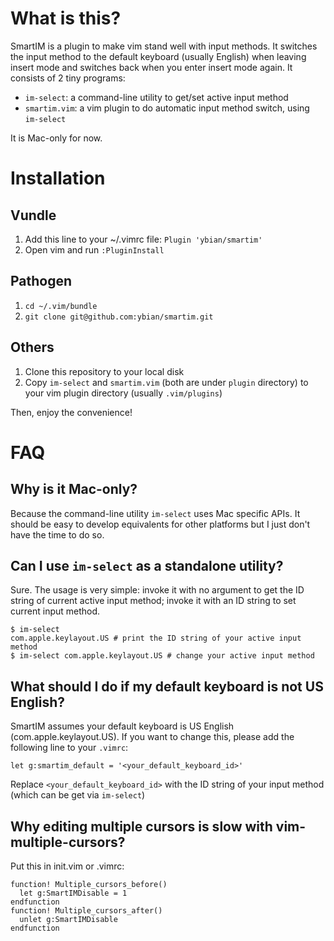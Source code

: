 # What is this?

SmartIM is a plugin to make vim stand well with input methods. It switches
the input method to the default keyboard (usually English) when leaving insert mode and
switches back when you enter insert mode again. It consists of 2 tiny programs:

* `im-select`: a command-line utility to get/set active input method
* `smartim.vim`: a vim plugin to do automatic input method switch, using `im-select`

It is Mac-only for now.

# Installation

## Vundle
1. Add this line to your ~/.vimrc file:
```Plugin 'ybian/smartim'```
2. Open vim and run `:PluginInstall`

## Pathogen
1. `cd ~/.vim/bundle`
2. `git clone git@github.com:ybian/smartim.git`

## Others
1. Clone this repository to your local disk
2. Copy `im-select` and `smartim.vim` (both are under `plugin` directory) to your vim plugin directory (usually `.vim/plugins`)

Then, enjoy the convenience!

# FAQ

## Why is it Mac-only?

Because the command-line utility `im-select` uses Mac specific APIs. It should be easy to develop
equivalents for other platforms but I just don't have the time to do so.

## Can I use `im-select` as a standalone utility?

Sure. The usage is very simple: invoke it with no argument to get the ID string of current active
input method; invoke it with an ID string to set current input method.

```
$ im-select
com.apple.keylayout.US # print the ID string of your active input method
$ im-select com.apple.keylayout.US # change your active input method
```

## What should I do if my default keyboard is not US English?

SmartIM assumes your default keyboard is US English (com.apple.keylayout.US). If you want to change this,
please add the following line to your `.vimrc`:

`let g:smartim_default = '<your_default_keyboard_id>'`

Replace `<your_default_keyboard_id>` with the ID string of your input method (which can be get via `im-select`)


## Why editing multiple cursors is slow with vim-multiple-cursors?

Put this in init.vim or .vimrc:

```
function! Multiple_cursors_before()
  let g:SmartIMDisable = 1
endfunction
function! Multiple_cursors_after()
  unlet g:SmartIMDisable
endfunction
```
